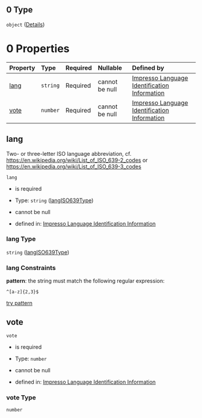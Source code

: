 ## 0 Type

`object` ([Details](language_identification-properties-votes-items-0.md))

# 0 Properties

| Property      | Type     | Required | Nullable       | Defined by                                                                                                                                                                                                                                                                             |
| :------------ | :------- | :------- | :------------- | :------------------------------------------------------------------------------------------------------------------------------------------------------------------------------------------------------------------------------------------------------------------------------------- |
| [lang](#lang) | `string` | Required | cannot be null | [Impresso Language Identification Information](language_identification-properties-votes-items-0-properties-langiso639type.md "https://impresso.github.io/impresso-schemas/json/language_identification/language_identification.schema.json#/properties/votes/items/0/properties/lang") |
| [vote](#vote) | `number` | Required | cannot be null | [Impresso Language Identification Information](language_identification-properties-votes-items-0-properties-vote.md "https://impresso.github.io/impresso-schemas/json/language_identification/language_identification.schema.json#/properties/votes/items/0/properties/vote")           |

## lang

Two- or three-letter ISO language abbreviation, cf. <https://en.wikipedia.org/wiki/List_of_ISO_639-2_codes> or <https://en.wikipedia.org/wiki/List_of_ISO_639-3_codes>

`lang`

*   is required

*   Type: `string` ([langISO639Type](language_identification-properties-votes-items-0-properties-langiso639type.md))

*   cannot be null

*   defined in: [Impresso Language Identification Information](language_identification-properties-votes-items-0-properties-langiso639type.md "https://impresso.github.io/impresso-schemas/json/language_identification/language_identification.schema.json#/properties/votes/items/0/properties/lang")

### lang Type

`string` ([langISO639Type](language_identification-properties-votes-items-0-properties-langiso639type.md))

### lang Constraints

**pattern**: the string must match the following regular expression: 

```regexp
^[a-z]{2,3}$
```

[try pattern](https://regexr.com/?expression=%5E%5Ba-z%5D%7B2%2C3%7D%24 "try regular expression with regexr.com")

## vote



`vote`

*   is required

*   Type: `number`

*   cannot be null

*   defined in: [Impresso Language Identification Information](language_identification-properties-votes-items-0-properties-vote.md "https://impresso.github.io/impresso-schemas/json/language_identification/language_identification.schema.json#/properties/votes/items/0/properties/vote")

### vote Type

`number`
